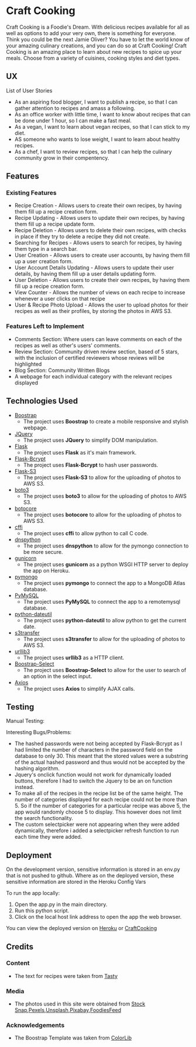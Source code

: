 # Craft Cooking
Craft Cooking is a Foodie's Dream. With delicious recipes available for all as well as options to add your very own, there is something for everyone. 
Think you could be the next Jamie Oliver? You have to let the world know of your amazing culinary creations, and you can do so at Craft Cooking!
Craft Cooking is an amazing place to learn about new recipes to spice up your meals. Choose from a variety of cuisines, cooking styles and diet types.
## UX
List of User Stories
- As an aspiring food blogger, I want to publish a recipe, so that I can gather attention to recipes and amass a following.
- As an office worker with little time, I want to know about recipes that can be done under 1 hour, so I can make a fast meal.
- As a vegan, I want to learn about vegan recipes, so that I can stick to my diet.
- AS someone who wants to lose weight, I want to learn about healthy recipes.
- As a chef, I want to review recipes, so that I can help the culinary community grow in their compentency.


## Features
### Existing Features
- Recipe Creation - Allows users to create their own recipes, by having them fill up a recipe creation form.
- Recipe Updating - Allows users to update their own recipes, by having them fill up a recipe update form.
- Recipe Deletion - Allows users to delete their own recipes, with checks in place if they try to delete a recipe they did not create.
- Searching for Recipes - Allows users to search for recipes, by having them type in a search bar.
- User Creation - Allows users to create user accounts, by having them fill up a user creation form.
- User Account Details Updating - Allows users to update their user details, by having them fill up a user details updating form.
- User Deletion - Allows users to create their own recipes, by having them fill up a recipe creation form.
- View Counter - Allows the number of views on each recipe to increase whenever a user clicks on that recipe
- User & Recipe Photo Upload - Allows the user to upload photos for their recipes as well as their profiles, by storing the photos in AWS S3.

### Features Left to Implement
- Comments Section: Where users can leave comments on each of the recipes as well as other's users' comments.
- Review Section: Community driven review section, based of 5 stars, with the inclusion of certified reviewers whose reviews will be highlighted
- Blog Section: Community Written Blogs
- A webpage for each individual category with the relevant recipes displayed

## Technologies Used
- [Boostrap](https://getbootstrap.com/)
    - The project uses **Boostrap** to create a mobile responsive and stylish webpage.
- [JQuery](https://jquery.com)
    - The project uses **JQuery** to simplify DOM manipulation.
- [Flask](http://flask.pocoo.org/)
    - The project uses **Flask** as it's main framework.
- [Flask-Bcrypt](https://github.com/maxcountryman/flask-bcrypt)
    - The project uses **Flask-Bcrypt** to hash user passwords.
- [Flask-S3](https://flask-s3.readthedocs.io/en/latest/)
    - The project uses **Flask-S3** to allow for the uploading of photos to AWS S3.
- [boto3](https://boto3.amazonaws.com/v1/documentation/api/latest/index.html)
    - The project uses **boto3** to allow for the uploading of photos to AWS S3.
- [botocore](https://pypi.org/project/botocore/)
    - The project uses **botocore** to allow for the uploading of photos to AWS S3.
- [cffi](https://pypi.org/project/cffi/)
    - The project uses **cffi** to allow python to call C code.
- [dnspython](https://pypi.org/project/dnspython/)
    - The project uses **dnspython** to allow for the pymongo connection to be more secure.
- [gunicorn](https://gunicorn.org/)
    - The project uses **gunicorn** as a python WSGI HTTP server to deploy the app on Heroku.
- [pymongo](https://api.mongodb.com/python/current/)
    - The project uses **pymongo** to connect the app to a MongoDB Atlas database.
- [PyMySQL](https://github.com/PyMySQL/PyMySQL)
    - The project uses **PyMySQL** to connect the app to a remotemysql database.
- [python-dateutil](https://pypi.org/project/python-dateutil/)
    - The project uses **python-dateutil** to allow python to get the current date.
- [s3transfer](https://pypi.org/project/python-dateutil/)
    - The project uses **s3transfer** to allow for the uploading of photos to AWS S3.
- [urllib3](https://urllib3.readthedocs.io/en/latest/)
    - The project uses **urllib3** as a HTTP client.
- [Boostrap-Select](https://developer.snapappointments.com/bootstrap-select/)
    - The project uses **Boostrap-Select** to allow for the user to search of an option in the select input.
- [Axios](https://github.com/axios/axios/)
    - The project uses **Axios** to simplify AJAX calls.

## Testing
Manual Testing:

Interesting Bugs/Problems:
- The hashed passwords were not being accepted by Flask-Bcrypt as I had limited the number of characters in the password field on the database to only 30. This meant that the stored values were a substring of the actual hashed password and thus would not be accepted by the hashing algorithm.
- Jquery's onclick function would not work for dynamically loaded buttons, therefore I had to switch the Jquery to be an on function instead.
- To make all of the recipes in the recipe list be of the same height. The number of categories displayed for each recipe could not be more than 5. So if the number of categories for a particular recipe was above 5, the app would randomly choose 5 to display. This however does not limit the search functionality.
- The custom selectpicker were not appearing when they were added dynamically, therefore i added a selectpicker refresh function to run each time they were added.

## Deployment
On the development version, sensitive information is stored in an env.py that is not pushed to github.
Where as on the deployed version, these sensitive information are stored in the Heroku Config Vars

To run the app locally:
1. Open the app.py in the main directory.
2. Run this python script.
3. Click on the local host link address to open the app the web browser.

You can view the deployed version on [Heroku](https://tgc-ci-project-3.herokuapp.com/) or [CraftCooking](http://www.craftcooking.co/)
## Credits

### Content
- The text for recipes were taken from [Tasty](https://tasty.co/)

### Media
- The photos used in this site were obtained from [Stock Snap](https://stocksnap.io/),[Pexels](https://www.pexels.com/),[Unsplash](https://unsplash.com/),[Pixabay](https://pixabay.com/),[FoodiesFeed](https://www.foodiesfeed.com/)

### Acknowledgements

- The Boostrap Template was taken from [ColorLib](https://colorlib.com/wp/templates/)

